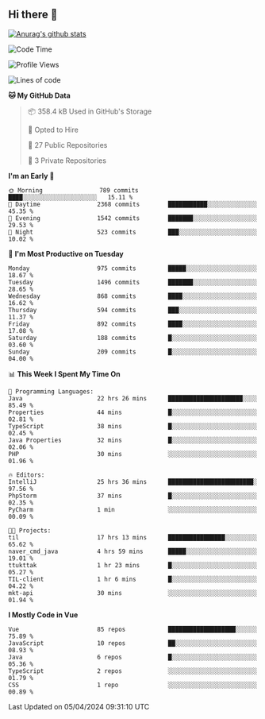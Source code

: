 ## Hi there 👋

[![Anurag's github stats](https://github-readme-stats.vercel.app/api?username=Songwonseok)](https://github.com/anuraghazra/github-readme-stats)



<!--START_SECTION:waka-->
![Code Time](http://img.shields.io/badge/Code%20Time-2%2C775%20hrs%2054%20mins-blue)

![Profile Views](http://img.shields.io/badge/Profile%20Views-0-blue)

![Lines of code](https://img.shields.io/badge/From%20Hello%20World%20I%27ve%20Written-34.8%20million%20lines%20of%20code-blue)

**🐱 My GitHub Data** 

> 📦 358.4 kB Used in GitHub's Storage 
 > 
> 💼 Opted to Hire
 > 
> 📜 27 Public Repositories 
 > 
> 🔑 3 Private Repositories 
 > 
**I'm an Early 🐤** 

```text
🌞 Morning                789 commits         ████░░░░░░░░░░░░░░░░░░░░░   15.11 % 
🌆 Daytime                2368 commits        ███████████░░░░░░░░░░░░░░   45.35 % 
🌃 Evening                1542 commits        ███████░░░░░░░░░░░░░░░░░░   29.53 % 
🌙 Night                  523 commits         ███░░░░░░░░░░░░░░░░░░░░░░   10.02 % 
```
📅 **I'm Most Productive on Tuesday** 

```text
Monday                   975 commits         █████░░░░░░░░░░░░░░░░░░░░   18.67 % 
Tuesday                  1496 commits        ███████░░░░░░░░░░░░░░░░░░   28.65 % 
Wednesday                868 commits         ████░░░░░░░░░░░░░░░░░░░░░   16.62 % 
Thursday                 594 commits         ███░░░░░░░░░░░░░░░░░░░░░░   11.37 % 
Friday                   892 commits         ████░░░░░░░░░░░░░░░░░░░░░   17.08 % 
Saturday                 188 commits         █░░░░░░░░░░░░░░░░░░░░░░░░   03.60 % 
Sunday                   209 commits         █░░░░░░░░░░░░░░░░░░░░░░░░   04.00 % 
```


📊 **This Week I Spent My Time On** 

```text
💬 Programming Languages: 
Java                     22 hrs 26 mins      █████████████████████░░░░   85.49 % 
Properties               44 mins             █░░░░░░░░░░░░░░░░░░░░░░░░   02.81 % 
TypeScript               38 mins             █░░░░░░░░░░░░░░░░░░░░░░░░   02.45 % 
Java Properties          32 mins             █░░░░░░░░░░░░░░░░░░░░░░░░   02.06 % 
PHP                      30 mins             ░░░░░░░░░░░░░░░░░░░░░░░░░   01.96 % 

🔥 Editors: 
IntelliJ                 25 hrs 36 mins      ████████████████████████░   97.56 % 
PhpStorm                 37 mins             █░░░░░░░░░░░░░░░░░░░░░░░░   02.35 % 
PyCharm                  1 min               ░░░░░░░░░░░░░░░░░░░░░░░░░   00.09 % 

🐱‍💻 Projects: 
til                      17 hrs 13 mins      ████████████████░░░░░░░░░   65.62 % 
naver_cmd_java           4 hrs 59 mins       █████░░░░░░░░░░░░░░░░░░░░   19.01 % 
ttukttak                 1 hr 23 mins        █░░░░░░░░░░░░░░░░░░░░░░░░   05.27 % 
TIL-client               1 hr 6 mins         █░░░░░░░░░░░░░░░░░░░░░░░░   04.22 % 
mkt-api                  30 mins             ░░░░░░░░░░░░░░░░░░░░░░░░░   01.94 % 
```

**I Mostly Code in Vue** 

```text
Vue                      85 repos            ███████████████████░░░░░░   75.89 % 
JavaScript               10 repos            ██░░░░░░░░░░░░░░░░░░░░░░░   08.93 % 
Java                     6 repos             █░░░░░░░░░░░░░░░░░░░░░░░░   05.36 % 
TypeScript               2 repos             ░░░░░░░░░░░░░░░░░░░░░░░░░   01.79 % 
CSS                      1 repo              ░░░░░░░░░░░░░░░░░░░░░░░░░   00.89 % 
```




 Last Updated on 05/04/2024 09:31:10 UTC
<!--END_SECTION:waka-->
